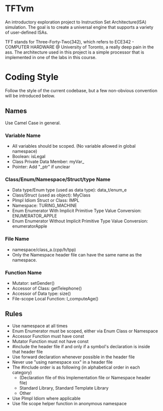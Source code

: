 # TFTvm
An introductory exploration project to Instruction Set Architecture(ISA) simulation. The goal is to create a universal engine that supports a variety of user-defined ISAs.

TFT stands for Three-Forty-Two(342), which refers to ECE342 - COMPUTER HARDWARE @ University of Toronto, a really deep pain in the ass. The architecture used in this project is a simple processor that is implemented in one of the labs in this course. 

# Coding Style
Follow the style of the current codebase, but a few non-obvious convention will be introduced below.
## Names
Use Camel Case in general.
### Variable Name
* All variables should be scoped. (No variable allowed in global namespace)
* Boolean: isLegal
* Class Private Data Member: myVar_
* Pointer: Add "_ptr" if unclear
### Class/Enum/Namespace/Struct/type Name
* Data type/Enum type (used as data type): data_t/enum_e
* Class/Struct (used as object): MyClass
* PImpl Idiom Struct or Class: IMPL
* Namespace: TURING_MACHINE
* Enum Enumerator With Implicit Primitive Type Value Conversion: ENUMERATOR_APPLE
* Enum Enumerator Without Implicit Primitive Type Value Conversion: enumeratorApple
### File Name
* namespace/class_a.(cpp/h/tpp)
* Only the Namespace header file can have the same name as the namespace.
### Function Name
* Mutator: setGender()
* Accessor of Class: getTelephone()
* Accessor of Data type: size()
* File-scope Local Function: l_computeAge()
## Rules
* Use namespace at all times
* Enum Enumerator must be scoped, either via Enum Class or Namespace
* Accessor Function must have const
* Mutator Function must not have const
* #include the header file if and only if a symbol's declaration is inside that header file
* Use forward declaration whenever possible in the header file
* Never use "using namespace xxx" in a header file
* The #include order is as following (in alphabetical order in each category)
  - (Declaration file of this Implementation file or Namespace header file)
  - Standard Library, Standard Template Library
  - Other
* Use PImpl Idiom where applicable
* Use file scope helper function in anonymous namespace
